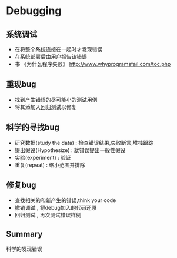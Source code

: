 # Debugging
## 系统调试
- 在将整个系统连接在一起时才发现错误
- 在系统部署后由用户报告该错误
- 书 《为什么程序失败》 http://www.whyprogramsfail.com/toc.php

## 重现bug
- 找到产生错误的尽可能小的测试用例
- 将其添加入回归测试以修复

## 科学的寻找bug
- 研究数据(study the data) : 检查错误结果,失败断言,堆栈跟踪
- 提出假设(Hypothesize) : 就错误提出一般性假设
- 实验(experiment) : 验证
- 重复(repeat) : 缩小范围并排除


## 修复bug
- 查找相关的和新产生的错误,think your code
- 撤销调试 , 将debug加入的代码还原
- 回归测试 , 再次测试错误样例

## Summary
科学的发现错误